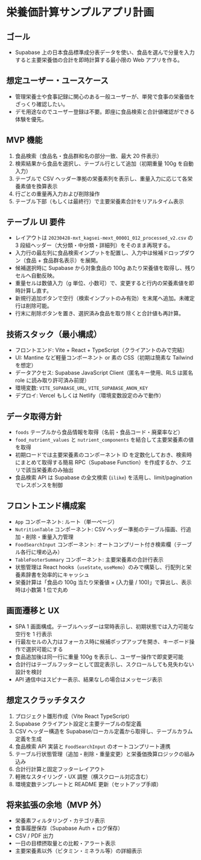 # 栄養価計算サンプルアプリ計画

## ゴール
- Supabase 上の日本食品標準成分表データを使い、食品を選んで分量を入力すると主要栄養価の合計を即時計算する最小限の Web アプリを作る。

## 想定ユーザー・ユースケース
- 管理栄養士や食事記録に関心のある一般ユーザーが、単発で食事の栄養価をざっくり確認したい。
- デモ用途なのでユーザー登録は不要。即座に食品検索と合計値確認ができる体験を優先。

## MVP 機能
1. 食品検索（食品名・食品群和名の部分一致、最大 20 件表示）
2. 検索結果から食品を選択し、テーブル行として追加（初期重量 100g を自動入力）
3. テーブルで CSV ヘッダー準拠の栄養素列を表示し、重量入力に応じて各栄養素値を換算表示
4. 行ごとの重量再入力および削除操作
5. テーブル下部（もしくは最終行）で主要栄養素合計をリアルタイム表示

## テーブル UI 要件
- レイアウトは `20230428-mxt_kagsei-mext_00001_012_processed_v2.csv` の 3 段組ヘッダー（大分類・中分類・詳細列）をそのまま再現する。
- 入力行の最左列に食品検索インプットを配置し、入力中は候補ドロップダウン（食品 + 食品群名表示）を展開。
- 候補選択時に Supabase から対象食品の 100g あたり栄養値を取得し、残りセルへ自動反映。
- 重量セルは数値入力（g 単位、小数可）で、変更すると行内の栄養素値を即時計算し直す。
- 新規行追加ボタンで空行（検索インプットのみ有効）を末尾へ追加。未確定行は削除可能。
- 行末に削除ボタンを置き、選択済み食品を取り除くと合計値も再計算。

## 技術スタック（最小構成）
- フロントエンド: Vite + React + TypeScript（クライアントのみで完結）
- UI: Mantine など軽量コンポーネント or 素の CSS（初期は簡素な Tailwind を想定）
- データアクセス: Supabase JavaScript Client（匿名キー使用、RLS は匿名 role に読み取り許可済み前提）
- 環境変数: `VITE_SUPABASE_URL`, `VITE_SUPABASE_ANON_KEY`
- デプロイ: Vercel もしくは Netlify（環境変数設定のみで動作）

## データ取得方針
- `foods` テーブルから食品情報を取得（名前・食品コード・廃棄率など）
- `food_nutrient_values` と `nutrient_components` を結合して主要栄養素の値を取得
- 初期ロードでは主要栄養素のコンポーネント ID を定数化しておき、検索時にまとめて取得する簡易 RPC（Supabase Function）を作成するか、クエリで該当栄養素のみ抽出
- 食品検索 API は Supabase の全文検索 (`ilike`) を活用し、limit/pagination でレスポンスを制御

## フロントエンド構成案
- `App` コンポーネント: ルート（単一ページ）
- `NutritionTable` コンポーネント: CSV ヘッダー準拠のテーブル描画、行追加・削除・重量入力管理
- `FoodSearchInput` コンポーネント: オートコンプリート付き検索欄（テーブル各行に埋め込み）
- `TableFooterSummary` コンポーネント: 主要栄養素の合計行表示
- 状態管理は React hooks（`useState`, `useMemo`）のみで構築し、行配列と栄養素辞書を効率的にキャッシュ
- 栄養計算は「食品の 100g 当たり栄養値 × (入力量 / 100)」で算出し、表示時は小数第 1 位で丸め

## 画面遷移と UX
- SPA 1 画面構成。テーブルヘッダーは常時表示し、初期状態では入力可能な空行を 1 行表示
- 行最左セルの入力はフォーカス時に候補ポップアップを開き、キーボード操作で選択可能にする
- 食品追加後は同一行に重量 100g を表示し、ユーザー操作で即変更可能
- 合計行はテーブルフッターとして固定表示し、スクロールしても見失わない設計を検討
- API 通信中はスピナー表示、結果なしの場合はメッセージ表示

## 想定スクラッチタスク
1. プロジェクト雛形作成（Vite React TypeScript）
2. Supabase クライアント設定と主要テーブルの型定義
3. CSV ヘッダー構造を Supabase/ローカル定義から取得し、テーブルカラム定義を生成
4. 食品検索 API 実装と `FoodSearchInput` のオートコンプリート連携
5. テーブル行状態管理（追加・削除・重量変更）と栄養価換算ロジックの組み込み
6. 合計行計算と固定フッターレイアウト
7. 軽微なスタイリング・UX 調整（横スクロール対応含む）
8. 環境変数テンプレートと README 更新（セットアップ手順）

## 将来拡張の余地（MVP 外）
- 栄養素フィルタリング・カテゴリ表示
- 食事履歴保存（Supabase Auth + ログ保存）
- CSV / PDF 出力
- 一日の目標摂取量との比較・アラート表示
- 主要栄養素以外（ビタミン・ミネラル等）の詳細表示
